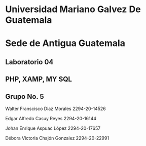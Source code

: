 # Universidad Mariano Galvez De Guatemala
# Sede de Antigua Guatemala 

## Laboratorio 04
##  PHP, XAMP, MY SQL
## Grupo No. 5

Walter Franscisco Diaz Morales 2294-20-14526

Edgar Alfredo Casuy Reyes 2294-20-16144

Johan Enrique Aspuac López 2294-20-17657

Débora Victoria Chajón Gonzalez  2294-20-22991